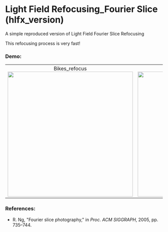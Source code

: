 # Light Field Refocusing_Fourier Slice (hlfx_version)
A simple reproduced version of Light Field Fourier Slice Refocusing

This refocusing process is very fast!

### Demo:
<table frame=void>
    <tr>
    <td ><center>Bikes_refocus<img src="https://github.com/GilbertRC/Light-Field-Fourier-Slice-Refocusing-hlfx_version/blob/master/Bikes_refocus.gif" width="400"></center></td>
    <td ><center>Bikes_refocusFFT<img src="https://github.com/GilbertRC/Light-Field-Fourier-Slice-Refocusing-hlfx_version/blob/master/Bikes_refocusFFT.gif" width="400"></center></td>
    </tr>
</table>

### References:
* R. Ng, "Fourier slice photography," in *Proc. ACM SIGGRAPH*, 2005, pp. 735–744.

